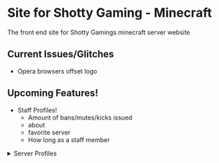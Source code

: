 # Site for Shotty Gaming - Minecraft
The front end site for Shotty Gamings minecraft server website

## Current Issues/Glitches
 - Opera browsers offset logo


## Upcoming Features!
 - Staff Profiles!
   - Amount of bans/mutes/kicks issued
   - about
   - favorite server
   - How long as a staff member
  
<details><summary>Server Profiles</summary>
<p>
   - Server Status
   - Player Counts
   - View Chat
   - See online staff
   - Amount of bans/mutes/kicks taken place on that specific server
</p>
</details>
